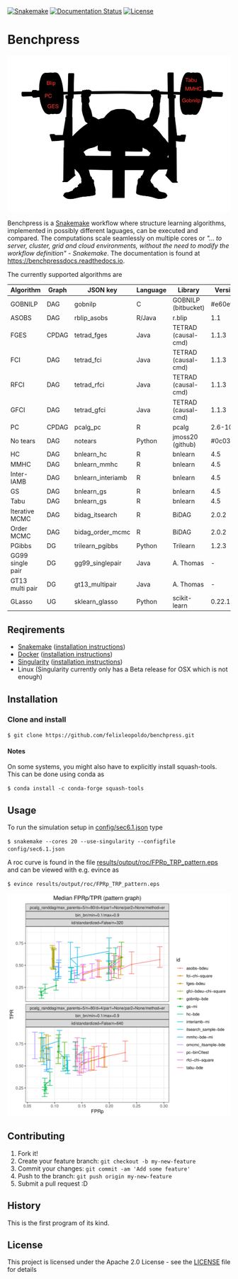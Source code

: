 <snippet>
  <content><![CDATA[
# ${1:Systematic benchmarks of structure learning algorithms for graphical models}

[![Snakemake](https://img.shields.io/badge/snakemake-≥5.2.0-brightgreen.svg)](https://snakemake.bitbucket.io)
[![Documentation Status](https://readthedocs.org/projects/benchpressx/badge/?version=latest)](https://benchpressx.readthedocs.io/en/latest/?badge=latest)
[![License](https://img.shields.io/badge/License-Apache%202.0-blue.svg)](https://opensource.org/licenses/Apache-2.0)

#  
# Benchpress

![Benchpress](images/benchpress.jpg)

Benchpress is a [Snakemake](https://snakemake.readthedocs.io/en/stable/) workflow where structure learning algorithms, implemented in possibly different laguages, can be executed and compared.
The computations scale seamlessly on multiple cores or *"... to server, cluster, grid and cloud environments, without the need to modify the workflow definition" - Snakemake*.
The documentation is found at https://benchpressdocs.readthedocs.io.

The currently supported algorithms are

| Algorithm        | Graph | JSON key          | Language | Library             | Version  |
|------------------|-------|-------------------|----------|---------------------|----------|
| GOBNILP          | DAG   | gobnilp           | C        | GOBNILP (bitbucket) | #e60ef14 |
| ASOBS            | DAG   | rblip_asobs       | R/Java   | r.blip              | 1.1      |
| FGES             | CPDAG | tetrad_fges       | Java     | TETRAD (causal-cmd) | 1.1.3    |
| FCI              | DAG   | tetrad_fci        | Java     | TETRAD (causal-cmd) | 1.1.3    |
| RFCI             | DAG   | tetrad_rfci       | Java     | TETRAD (causal-cmd) | 1.1.3    |
| GFCI             | DAG   | tetrad_gfci       | Java     | TETRAD (causal-cmd) | 1.1.3    |
| PC               | CPDAG | pcalg_pc          | R        | pcalg               | 2.6-10   |
| No tears         | DAG   | notears           | Python   | jmoss20 (github)    | #0c032a0 |
| HC               | DAG   | bnlearn_hc        | R        | bnlearn             | 4.5      |
| MMHC             | DAG   | bnlearn_mmhc      | R        | bnlearn             | 4.5      |
| Inter-IAMB       | DAG   | bnlearn_interiamb | R        | bnlearn             | 4.5      |
| GS               | DAG   | bnlearn_gs        | R        | bnlearn             | 4.5      |
| Tabu             | DAG   | bnlearn_gs        | R        | bnlearn             | 4.5      |
| Iterative MCMC   | DAG   | bidag_itsearch    | R        | BiDAG               | 2.0.2    |
| Order MCMC       | DAG   | bidag_order_mcmc  | R        | BiDAG               | 2.0.2    |
| PGibbs           | DG    | trilearn_pgibbs   | Python   | Trilearn            | 1.2.3    |
| GG99 single pair | DG    | gg99_singlepair   | Java     | A. Thomas           | -        |
| GT13 multi pair  | DG    | gt13_multipair    | Java     | A. Thomas           | -        |
| GLasso           | UG    | sklearn_glasso    | Python   | scikit-learn        | 0.22.1   |

## Reqirements
- [Snakemake](https://snakemake.readthedocs.io/en/stable/) ([installation instructions](https://snakemake.readthedocs.io/en/stable/getting_started/installation.html))
- [Docker](https://www.docker.com/) ([installation instructions](https://docs.docker.com/engine/install/))
- [Singularity](https://sylabs.io/docs/) ([installation instructions](https://sylabs.io/guides/3.6/admin-guide/installation.html))
- Linux (Singularity currently only has a Beta release for OSX which is not enough)
## Installation

### Clone and install

`$ git clone https://github.com/felixleopoldo/benchpress.git`

#### Notes
On some systems, you might also have to explicitly install squash-tools. This can be done using conda as

`$ conda install -c conda-forge squash-tools`

## Usage

To run the simulation setup in [config/sec6.1.json](config/sec6.1.json) type

`$ snakemake --cores 20 --use-singularity --configfile config/sec6.1.json`

A roc curve is found in the file [results/output/roc/FPRp_TRP_pattern.eps]() and can be viewed with e.g. evince as

`$ evince results/output/roc/FPRp_TRP_pattern.eps`

![ROC](docs/source/_static/ROC_randbinarybnreps50.png)



## Contributing

1. Fork it!
2. Create your feature branch: `git checkout -b my-new-feature`
3. Commit your changes: `git commit -am 'Add some feature'`
4. Push to the branch: `git push origin my-new-feature`
5. Submit a pull request :D

## History

This is the first program of its kind.


## License

This project is licensed under the Apache 2.0 License - see the [LICENSE](LICENSE) file for details

</content>
  <tabTrigger></tabTrigger>
</snippet>